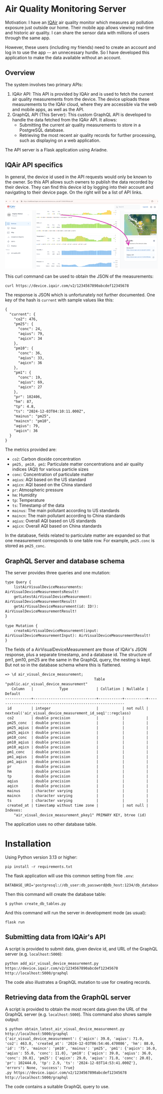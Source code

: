 # Air Quality Monitoring Server


Motivation: I have an [IQAir](https://www.iqair.com) air quality monitor which measures air pollution exposure just outside our home. Their mobile app allows viewing real-time and historic air quality. I can share the sensor data with millions of users through the same app. 

However, these users (including my friends) need to create an account and log in to use the app -- an unnecessary hurdle. So I have developed this application to make the data available without an account.

## Overview
The system involves two primary APIs:

1. IQAir API: This API is provided by IQAir and is used to fetch the current air quality measurements from the device. The device uploads these measurements to the IQAir cloud, where they are accessible via the web and mobile apps, as well as the API.
2. GraphQL API (This Server): This custom GraphQL API is developed to handle the data fetched from the IQAir API. It allows:
    - Submitting the current air quality measurements to store in a PostgreSQL database.
    - Retrieving the most recent air quality records for further processing, such as displaying on a web application.

The API server is a Flask application using Ariadne.

## IQAir API specifics

In general, the device id used in the API requests would only be known to the owner. So this API allows such owners to publish the data recorded by their device. They can find this device id by logging into their account and navigating to their device page. On the right will be a list of API links.

![Screenshot of IQAir Device Page](images/iqair-device-page.png?raw=true "Screenshot of IQAir Device Page")


This curl command can be used to obtain the JSON of the measurements:

```
curl https://device.iqair.com/v2/1234567890abcdef12345678
```

The response is JSON which is unfortunately not further documented. One key of the hash is `current` with sample values like this:

```
{
  "current": {
    "co2": 476,
    "pm25": {
      "conc": 24,
      "aqius": 79,
      "aqicn": 34
    },
    "pm10": {
      "conc": 36,
      "aqius": 33,
      "aqicn": 36
    },
    "pm1": {
      "conc": 19,
      "aqius": 69,
      "aqicn": 27
    },
    "pr": 102406,
    "hm": 87,
    "tp": 4.8,
    "ts": "2024-12-03T04:10:11.000Z",
    "mainus": "pm25",
    "maincn": "pm10",
    "aqius": 79,
    "aqicn": 36
  }
}
```

The metrics provided are:

* `co2`: Carbon dioxide concentration
* `pm25, pm10, pm1`: Particulate matter concentrations and air quality indices (AQI) for various particle sizes
* `conc`: Concentration of particulate matter
* `aqius`: AQI based on the US standard
* `aqicn`: AQI based on the China standard
* `pr`: Atmospheric pressure
* `hm`: Humidity
* `tp`: Temperature
* `ts`: Timestamp of the data
* `mainus`: The main pollutant according to US standards
* `maincn`: The main pollutant according to China standards
* `aqius`: Overall AQI based on US standards
* `aqicn`: Overall AQI based on China standards


In the database, fields related to particulate matter are expanded so that one measurement corresponds to one table row. For example, `pm25.conc` is stored as `pm25_conc`.

## GraphQL Server and database schema

The server provides three queries and one mutation:


```
type Query {
    listAirVisualDeviceMeasurements: AirVisualDeviceMeasurementsResult!
    getLatestAirVisualDeviceMeasurement: AirVisualDeviceMeasurementResult!
    getAirVisualDeviceMeasurement(id: ID!): AirVisualDeviceMeasurementResult!
}

type Mutation {
    createAirVisualDeviceMeasurement(input: AirVisualDeviceMeasurementInput): AirVisualDeviceMeasurementResult!
}
```

The fields of a AirVisualDeviceMeasurement are those of IQAir's JSON response, plus a separate timestamp, and a database id.
The structure of pm1, pm10, pm25 are the same in the GraphQL query, the nesting is kept. But not so in the database schema where this is flattened.

```
=> \d air_visual_device_measurement;
                                         Table "public.air_visual_device_measurement"
   Column   |            Type             | Collation | Nullable |                          Default
------------+-----------------------------+-----------+----------+-----------------------------------------------------------
 id         | integer                     |           | not null | nextval('air_visual_device_measurement_id_seq1'::regclass)
 co2        | double precision            |           |          |
 pm25_conc  | double precision            |           |          |
 pm25_aqius | double precision            |           |          |
 pm25_aqicn | double precision            |           |          |
 pm10_conc  | double precision            |           |          |
 pm10_aqius | double precision            |           |          |
 pm10_aqicn | double precision            |           |          |
 pm1_conc   | double precision            |           |          |
 pm1_aqius  | double precision            |           |          |
 pm1_aqicn  | double precision            |           |          |
 pr         | double precision            |           |          |
 hm         | double precision            |           |          |
 tp         | double precision            |           |          |
 aqius      | double precision            |           |          |
 aqicn      | double precision            |           |          |
 mainus     | character varying           |           |          |
 maincn     | character varying           |           |          |
 ts         | character varying           |           |          |
 created_at | timestamp without time zone |           | not null |
Indexes:
    "air_visual_device_measurement_pkey1" PRIMARY KEY, btree (id)
```

The application uses no other database table.

# Installation

Using Python version 3.13 or higher:

```
pip install -r requirements.txt
```

The flask application will use this common setting from file `.env`:

```
DATABASE_URI='postgresql://db_user:db_password@db_host:1234/db_database'
```

Then this command will create the database table:

```
$ python create_db_tables.py
```

And this command will run the server in development mode (as usual):

```
flask run
```

## Submitting data from IQAir's API

A script is provided to submit data, given device id, and URL of the GraphQL server (e.g. `localhost:5000`):

```
python add_air_visual_device_measurement.py https://device.iqair.com/v2/1234567890abcdef12345678 http://localhost:5000/graphql
```

The code also illustrates a GraphQL mutation to use for creating records.

## Retrieving data from the GraphQL server

A script is provided to obtain the most recent data given the URL of the GraphQL server (e.g. `localhost:5000`). This command also shows sample output:

```
$ python obtain_latest_air_visual_device_measurement.py http://localhost:5000/graphql 
{'air_visual_device_measurement': {'aqicn': 39.0, 'aqius': 71.0, 'co2': 463.0, 'created_at': '2024-12-03T06:54:46.470086', 'hm': 88.0, 'id': '75', 'maincn': 'pm10', 'mainus': 'pm25', 'pm1': {'aqicn': 16.0, 'aqius': 55.0, 'conc': 11.0}, 'pm10': {'aqicn': 39.0, 'aqius': 36.0, 'conc': 39.0}, 'pm25': {'aqicn': 29.0, 'aqius': 71.0, 'conc': 20.0}, 'pr': 102444.0, 'tp': 2.9, 'ts': '2024-12-03T14:53:41.000Z'}, 'errors': None, 'success': True}
.py https://device.iqair.com/v2/1234567890abcdef12345678 http://localhost:5000/graphql
```

The code contains a suitable GraphQL query to use.
